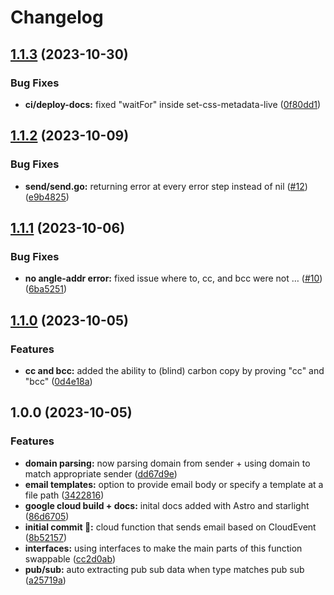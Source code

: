 # Changelog

## [1.1.3](https://github.com/itmayziii/email/compare/v1.1.2...v1.1.3) (2023-10-30)


### Bug Fixes

* **ci/deploy-docs:** fixed "waitFor" inside set-css-metadata-live ([0f80dd1](https://github.com/itmayziii/email/commit/0f80dd182e337321f3df9c590c2f82516e7314a1))

## [1.1.2](https://github.com/itmayziii/email/compare/v1.1.1...v1.1.2) (2023-10-09)


### Bug Fixes

* **send/send.go:** returning error at every error step instead of nil ([#12](https://github.com/itmayziii/email/issues/12)) ([e9b4825](https://github.com/itmayziii/email/commit/e9b48255a701396faf2f9045c571cd75c0f9db8e))

## [1.1.1](https://github.com/itmayziii/email/compare/v1.1.0...v1.1.1) (2023-10-06)


### Bug Fixes

* **no angle-addr error:** fixed issue where to, cc, and bcc were not … ([#10](https://github.com/itmayziii/email/issues/10)) ([6ba5251](https://github.com/itmayziii/email/commit/6ba525139557e6bd0cbcdef8159c0c8e3e03cae6))

## [1.1.0](https://github.com/itmayziii/email/compare/v1.0.0...v1.1.0) (2023-10-05)


### Features

* **cc and bcc:** added the ability to (blind) carbon copy by proving "cc" and "bcc" ([0d4e18a](https://github.com/itmayziii/email/commit/0d4e18a6d09cf71da5109aed22471275b9491d7a))

## 1.0.0 (2023-10-05)


### Features

* **domain parsing:** now parsing domain from sender + using domain to match appropriate sender ([dd67d9e](https://github.com/itmayziii/email/commit/dd67d9eac47b9d63079a03942217196ec10e450b))
* **email templates:** option to provide email body or specify a template at a file path ([3422816](https://github.com/itmayziii/email/commit/34228162ea51a9cdb330918a23f4791ae5f7545f))
* **google cloud build + docs:** inital docs added with Astro and starlight ([86d6705](https://github.com/itmayziii/email/commit/86d67051f5e8e82e637e6eea7c3279b6cf16bc68))
* **initial commit :rocket::** cloud function that sends email based on CloudEvent ([8b52157](https://github.com/itmayziii/email/commit/8b52157d75f90a547a26ccbbc5460ed9a438cf87))
* **interfaces:** using interfaces to make the main parts of this function swappable ([cc2d0ab](https://github.com/itmayziii/email/commit/cc2d0ab2127bfa6181333d6e25500124b758df03))
* **pub/sub:** auto extracting pub sub data when type matches pub sub ([a25719a](https://github.com/itmayziii/email/commit/a25719afe0fc1e200cfb33b6b524db03babf5bf8))

